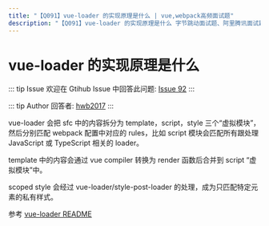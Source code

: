 ```yaml
---
title: "【Q091】vue-loader 的实现原理是什么 | vue,webpack高频面试题"
description: "【Q091】vue-loader 的实现原理是什么 字节跳动面试题、阿里腾讯面试题、美团小米面试题。"
---
```


# vue-loader 的实现原理是什么

::: tip Issue
欢迎在 Gtihub Issue 中回答此问题: [Issue 92](https://github.com/shfshanyue/Daily-Question/issues/92)
:::

::: tip Author
回答者: [hwb2017](https://github.com/hwb2017)
:::

vue-loader 会把 sfc 中的内容拆分为 template，script，style 三个“虚拟模块”，然后分别匹配 webpack 配置中对应的 rules，比如 script 模块会匹配所有跟处理 JavaScript 或 TypeScript 相关的 loader。

template 中的内容会通过 vue compiler 转换为 render 函数后合并到 script “虚拟模块”中。

scoped style 会经过 vue-loader/style-post-loader 的处理，成为只匹配特定元素的私有样式。

参考 [vue-loader README](https://github.com/vuejs/vue-loader/blob/master/README.md)
